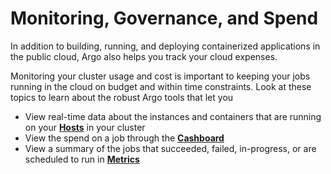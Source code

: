 # Monitoring, Governance, and Spend

In addition to building, running, and deploying containerized applications in the public cloud, Argo also helps you track your cloud expenses.

Monitoring your cluster usage and cost is important to keeping your jobs running in the cloud on budget and within time constraints. Look at these topics to learn about the robust Argo tools that let you

*   View real-time data about the instances and containers that are running on your [**Hosts**](./user_guide/dashboards/hosts.md) in your cluster
*   View the spend on a job through the **[Cashboard](./user_guide/dashboards/cashboard.md)**
*   View a summary of the jobs that succeeded, failed, in-progress, or are scheduled to run in [**Metrics**](./user_guide/dashboards/metrics.md)